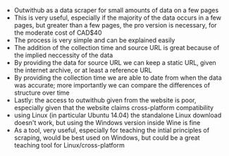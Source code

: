 - Outwithub as a data scraper for small amounts of data on a few pages
 - This is very useful, especially if the majority of the data occurs in a few pages, but greater than a few pages, the pro version is necessary, for the moderate cost of CAD$40
 - The process is very simple and can be explained easily
- The addition of the collection time and source URL is great because of the implied neccessity of the data
 - By providing the data for source URL we can keep a static URL, given the internet archive, or at least a reference URL
 - By providing the collection time we are able to date from when the data was accurate; more importantly we can compare the differences of structure over time
- Lastly: the access to outwithub given from the website is poor, especially given that the website claims cross-platform compatibility
 - using Linux (in particular Ubuntu 14.04) the standalone Linux download doesn't work, but using the Windows version inside Wine is fine
 - As a tool, very useful, especially for teaching the intial principles of scraping, would be best used on Windows, but could be a great teaching tool for Linux/cross-platform
